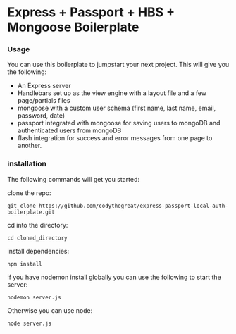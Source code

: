# Express + Passport + HBS + Mongoose Boilerplate

### Usage

You can use this boilerplate to jumpstart your next project. This will give you the following:

+ An Express server
+ Handlebars set up as the view engine with a layout file and a few page/partials files
+ mongoose with a custom user schema (first name, last name, email, password, date)
+ passport integrated with mongoose for saving users to mongoDB and authenticated users from mongoDB
+ flash integration for success and error messages from one page to another.

### installation

The following commands will get you started: 

clone the repo:
```
git clone https://github.com/codythegreat/express-passport-local-auth-boilerplate.git
```

cd into the directory:
```
cd cloned_directory
```

install dependencies:
```
npm install
```

if you have nodemon install globally you can use the following to start the server:
```
nodemon server.js
```

Otherwise you can use node:
```
node server.js
```